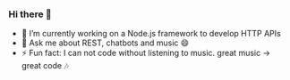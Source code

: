 ### Hi there 👋

- 🔭 I’m currently working on a Node.js framework to develop HTTP APIs
- 💬 Ask me about REST, chatbots and music 😄
- ⚡ Fun fact: I can not code without listening to music. great music -> great code :notes:
